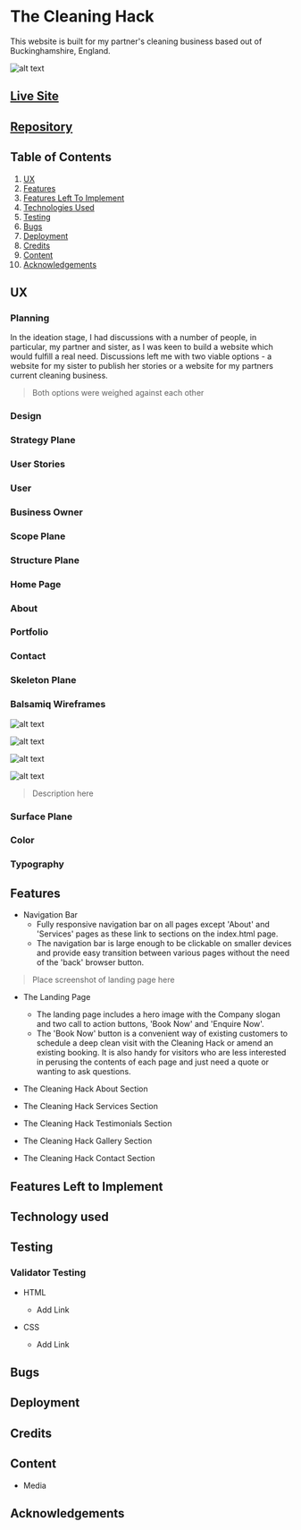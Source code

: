 # The Cleaning Hack

This website is built for my partner's cleaning business based out of Buckinghamshire, England.

![alt text](assets/images/tch-amiresponsive-screenshot.png)

## [Live Site](https://bakinmarin.github.io/the-cleaning-hack/)

## [Repository](https://github.com/BAkinmarin/the-cleaning-hack)

##  Table of Contents
1.  [UX](#ux)
2.  [Features](#features)
3.  [Features Left To Implement](#features-left-to-implement)
4.  [Technologies Used](#technologies-used)
5.  [Testing](#testing)
6.  [Bugs](#bugs)
7.  [Deployment](#deployment)
8.  [Credits](#credits)
9.  [Content](#content)
10. [Acknowledgements](#acknowledgements)

## UX

### Planning

In the ideation stage, I had discussions with a number of people, in particular, my partner and sister, as I was keen to build a website which would fulfill a real need. Discussions left me with two viable options - a website for my sister to publish her stories or a website for my partners current cleaning business. 

>Both options were weighed against each other

### Design

### Strategy Plane

### User Stories

### User

### Business Owner

### Scope Plane

### Structure Plane

### Home Page

### About 

### Portfolio

### Contact

### Skeleton Plane

### Balsamiq Wireframes
![alt text](assets/images/wireframe-landing.png)

![alt text](assets/images/wireframe-gallery.png)

![alt text](assets/images/wireframe-testimonials.png)

![alt text](assets/images/wireframe-contact.png)

>Description here

### Surface Plane

### Color

### Typography

## Features
- Navigation Bar
    - Fully responsive navigation bar on all pages except 'About' and 'Services' pages as these link to sections on the index.html page.
    - The navigation bar is large enough to be clickable on smaller devices and provide easy transition between various pages without the need of the 'back' browser button.

>Place screenshot of landing page here

- The Landing Page
    - The landing page includes a hero image with the Company slogan and two call to action buttons, 'Book Now' and 'Enquire Now'.
    - The 'Book Now' button is a convenient way of existing customers to schedule a deep clean visit with the Cleaning Hack or amend an existing booking. It is also handy for visitors who are less interested in perusing the contents of each page and just need a quote or wanting to ask questions. 

- The Cleaning Hack About Section

- The Cleaning Hack Services Section

- The Cleaning Hack Testimonials Section

- The Cleaning Hack Gallery Section

- The Cleaning Hack Contact Section

## Features Left to Implement

## Technology used

## Testing

### Validator Testing
- HTML
    - Add Link

- CSS 
    - Add Link

## Bugs

## Deployment

## Credits

## Content

- Media

## Acknowledgements


